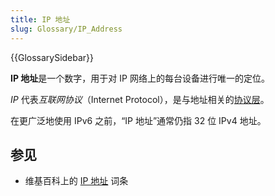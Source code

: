 ```yaml
---
title: IP 地址
slug: Glossary/IP_Address
---
```


{{GlossarySidebar}}

**IP 地址**是一个数字，用于对 IP 网络上的每台设备进行唯一的定位。

_IP_ 代表*互联网协议*（Internet Protocol），是与地址相关的[协议层](https://docs.oracle.com/cd/E19683-01/806-4075/ipov-7/index.html)。

在更广泛地使用 IPv6 之前，“IP 地址”通常仍指 32 位 IPv4 地址。

## 参见

- 维基百科上的 [IP 地址](https://zh.wikipedia.org/wiki/IP_address) 词条
